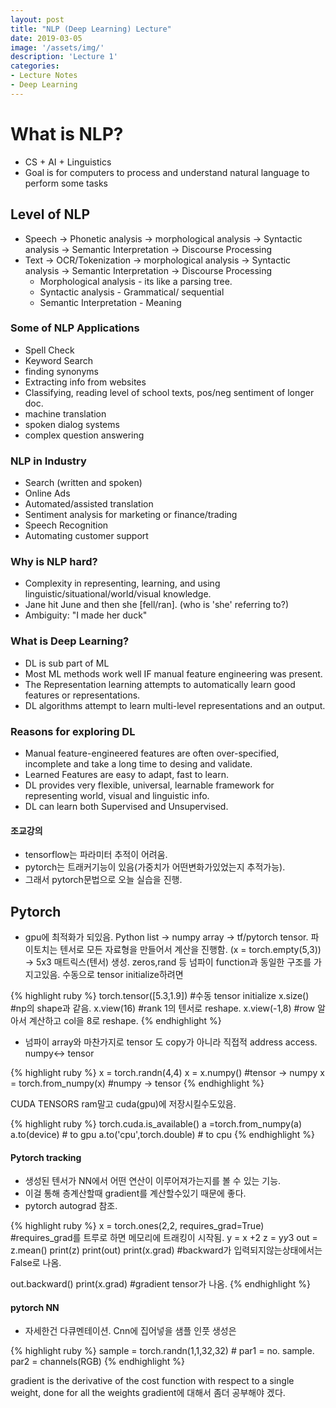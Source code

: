 ```yaml
---
layout: post
title: "NLP (Deep Learning) Lecture"
date: 2019-03-05
image: '/assets/img/'
description: 'Lecture 1'
categories:
- Lecture Notes
- Deep Learning
---
```

# What is NLP?
- CS + AI + Linguistics
- Goal is for computers to process and understand natural language to perform some tasks

## Level of NLP
- Speech -> Phonetic analysis -> morphological analysis -> Syntactic analysis -> Semantic Interpretation -> Discourse Processing
- Text -> OCR/Tokenization -> morphological analysis -> Syntactic analysis -> Semantic Interpretation -> Discourse Processing
  - Morphological analysis - its like a parsing tree.
  - Syntactic analysis - Grammatical/ sequential
  - Semantic Interpretation - Meaning

### Some of NLP Applications
- Spell Check
- Keyword Search
- finding synonyms
- Extracting info from websites
- Classifying, reading level of school texts, pos/neg sentiment of longer doc.
- machine translation
- spoken dialog systems
- complex question answering

### NLP in Industry
- Search (written and spoken)
- Online Ads
- Automated/assisted translation
- Sentiment analysis for marketing or finance/trading
- Speech Recognition
- Automating customer support

### Why is NLP hard?
- Complexity in representing, learning, and using linguistic/situational/world/visual knowledge.
- Jane hit June and then she [fell/ran]. (who is 'she' referring to?)
- Ambiguity: "I made her duck"

### What is Deep Learning?
- DL is sub part of ML
- Most ML methods work well IF manual feature engineering was present.
- The Representation learning attempts to automatically learn good features or representations.
- DL algorithms attempt to learn multi-level representations and an output.

### Reasons for exploring DL
- Manual feature-engineered features are often over-specified, incomplete and take a long time to desing and validate.
- Learned Features are easy to adapt, fast to learn.
- DL provides very flexible, universal, learnable framework for representing world, visual and linguistic info.
- DL can learn both Supervised and Unsupervised.

#### 조교강의
- tensorflow는 파라미터 추적이 어려움.
- pytorch는 트래커기능이 있음(가중치가 어떤변화가있었는지 추적가능).
- 그래서 pytorch문법으로 오늘 실습을 진행.

## Pytorch
- gpu에 최적화가 되있음.
Python list -> numpy array -> tf/pytorch tensor.
파이토치는 텐서로 모든 자료형을 만들어서 계산을 진행함. (x = torch.empty(5,3)) -> 5x3 매트릭스(텐서) 생성.
zeros,rand 등 넘파이 function과 동일한 구조를 가지고있음.
수동으로 tensor initialize하려면

{% highlight ruby %}
torch.tensor([5.3,1.9]) #수동 tensor initialize
x.size() #np의 shape과 같음.
x.view(16) #rank 1의 텐서로 reshape.
x.view(-1,8) #row 알아서 계산하고 col을 8로 reshape.
{% endhighlight %}

- 넘파이 array와 마찬가지로 tensor 도 copy가 아니라 직접적 address access.
numpy<-> tensor

{% highlight ruby %}
x = torch.randn(4,4)
x = x.numpy() #tensor -> numpy
x = torch.from_numpy(x) #numpy -> tensor
{% endhighlight %}

CUDA TENSORS
ram말고 cuda(gpu)에 저장시킬수도있음.

{% highlight ruby %}
torch.cuda.is_available()
a =torch.from_numpy(a)
a.to(device) # to gpu
a.to('cpu',torch.double) # to cpu
{% endhighlight %}

#### Pytorch tracking
- 생성된 텐서가 NN에서 어떤 연산이 이루어져가는지를 볼 수 있는 기능.
- 이걸 통해 층계산할때 gradient를 계산할수있기 때문에 좋다.
- pytorch autograd 참조.

{% highlight ruby %}
x = torch.ones(2,2, requires_grad=True) #requires_grad를 트루로 하면 메모리에 트래킹이 시작됨.
y = x +2
z = y*y*3
out = z.mean()
print(z)
print(out)
print(x.grad) #backward가 입력되지않는상태에서는 False로 나옴.

out.backward()
print(x.grad) #gradient tensor가 나옴.
{% endhighlight %}

#### pytorch NN
- 자세한건 다큐멘테이션.
Cnn에 집어넣을 샘플 인풋 생성은

{% highlight ruby %}
sample = torch.randn(1,1,32,32) # par1 = no. sample. par2 = channels(RGB)
{% endhighlight %}

gradient is the derivative of the cost function with respect to a single weight, done for all the weights
gradient에 대해서 좀더 공부해야 겠다.
